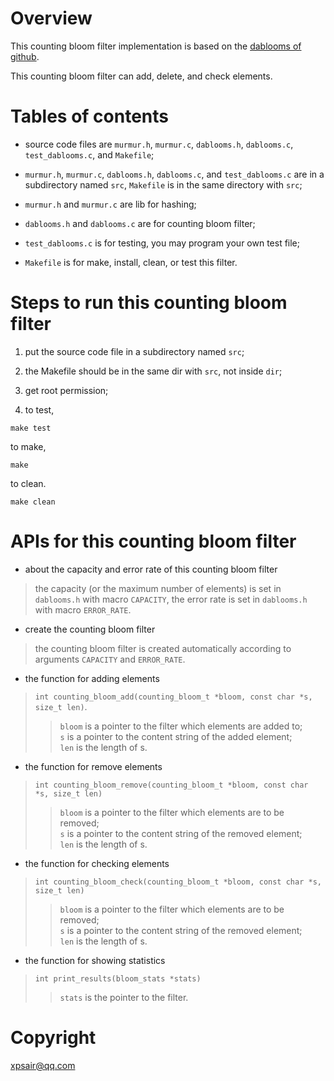 # Overview

This counting bloom filter implementation is based on the [dablooms of github](https://github.com/bitly/dablooms).

This counting bloom filter can add, delete, and check elements.



# Tables of contents

*  source code files are `murmur.h`, `murmur.c`, `dablooms.h`, `dablooms.c`, `test_dablooms.c`, and `Makefile`;

*  `murmur.h`, `murmur.c`, `dablooms.h`, `dablooms.c`, and `test_dablooms.c` are in a subdirectory named `src`, `Makefile` is in the same directory with `src`;

*  `murmur.h` and `murmur.c` are lib for hashing;

*  `dablooms.h` and `dablooms.c` are for counting bloom filter; 

*  `test_dablooms.c` is for testing, you may program your own test file;

*  `Makefile` is for make, install, clean, or test this filter.



# Steps to run this counting bloom filter

1.  put the source code file in a subdirectory named `src`;

2.  the Makefile should be in the same dir with `src`, not inside `dir`;

3.  get root permission;

4.  to test,
```shell
make test
```
to make,
```shell
make
```
to clean.
```shell
make clean
```


# APIs for this counting bloom filter

* about the capacity and error rate of this counting bloom filter
> the capacity (or the maximum number of elements) is set in `dablooms.h` with macro `CAPACITY`, the error rate is set in `dablooms.h` with macro `ERROR_RATE`.

*  create the counting bloom filter
> the counting bloom filter is created automatically according to arguments `CAPACITY` and `ERROR_RATE`.


*  the function for adding elements
> `int counting_bloom_add(counting_bloom_t *bloom, const char *s, size_t len)`.  
>>  `bloom` is a pointer to the filter which elements are added to;  
>>  `s` is a pointer to the content string of the added element;   
>>  `len` is the length of s.

*  the function for remove elements
> `int counting_bloom_remove(counting_bloom_t *bloom, const char *s, size_t len)`   
>>  `bloom` is a pointer to the filter which elements are to be removed;   
>>  `s` is a pointer to the content string of the removed element;   
>>  `len` is the length of s.

*  the function for checking elements
> `int counting_bloom_check(counting_bloom_t *bloom, const char *s, size_t len)`   
> >  `bloom` is a pointer to the filter which elements are to be removed;   
> >  `s` is a pointer to the content string of the removed element;   
> >  `len` is the length of s.

*  the function for showing statistics
> `int print_results(bloom_stats *stats)`   
> >  `stats` is the pointer to the filter.


# Copyright

xpsair@qq.com
